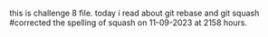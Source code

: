 this is challenge 8 file.
today i read about git rebase and git squash #corrected the spelling of squash on 11-09-2023 at 2158 hours.